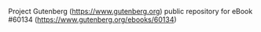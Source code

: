 Project Gutenberg (https://www.gutenberg.org) public repository for
eBook #60134 (https://www.gutenberg.org/ebooks/60134)
